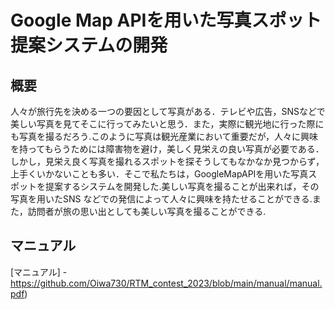 # Google Map APIを用いた写真スポット提案システムの開発

## 概要
人々が旅⾏先を決める⼀つの要因として写真がある．テレビや広告，SNSなどで美しい写真を見てそこに行ってみたいと思う．また，実際に観光地に行った際にも写真を撮るだろう.このように写真は観光産業において重要だが，⼈々に興味を持ってもらうためには障害物を避け，美しく⾒栄えの良い写真が必要である．しかし，⾒栄え良く写真を撮れるスポットを探そうしてもなかなか⾒つからず，上⼿くいかないことも多い．そこで私たちは，GoogleMapAPIを用いた写真スポットを提案するシステムを開発した.美しい写真を撮ることが出来れば，その写真を⽤いたSNS などでの発信によって⼈々に興味を持たせることができる.また，訪問者が旅の思い出としても美しい写真を撮ることができる.
 
## マニュアル
[マニュアル]
-https://github.com/Oiwa730/RTM_contest_2023/blob/main/manual/manual.pdf)
